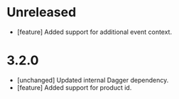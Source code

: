 # Unreleased
* [feature] Added support for additional event context.

# 3.2.0
* [unchanged] Updated internal Dagger dependency.
* [feature] Added support for product id.

